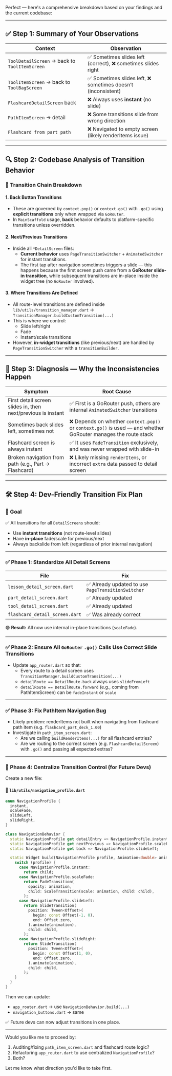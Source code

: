 Perfect — here's a comprehensive breakdown based on your findings and the current codebase:

---

## ✅ Step 1: **Summary of Your Observations**

| Context | Observation |
|--------|-------------|
| `ToolDetailScreen` → back to `ToolItemScreen` | ✅ Sometimes slides left (correct), ❌ sometimes slides right |
| `ToolItemScreen` → back to `ToolBagScreen` | ✅ Sometimes slides left, ❌ sometimes doesn’t (inconsistent) |
| `FlashcardDetailScreen` back | ❌ Always uses **instant** (no slide) |
| `PathItemScreen` → detail | ❌ Some transitions slide from wrong direction |
| `Flashcard from part path` | ❌ Navigated to empty screen (likely renderItems issue) |

---

## 🔍 Step 2: Codebase Analysis of Transition Behavior

### 🔗 Transition Chain Breakdown

#### 1. **Back Button Transitions**
- These are governed by `context.pop()` or `context.go()` with `.go()` using **explicit transitions** only when wrapped via `GoRouter`.
- In `MainScaffold` usage, **back** behavior defaults to platform-specific transitions unless overridden.

#### 2. **Next/Previous Transitions**
- Inside all `*DetailScreen` files:
  - **Current behavior** uses `PageTransitionSwitcher` + `AnimatedSwitcher` for instant transitions.
  - The first tap after navigation sometimes triggers a slide — this happens because the first screen push came from a **GoRouter slide-in transition**, while subsequent transitions are in-place inside the widget tree (no `GoRouter` involved).

#### 3. **Where Transitions Are Defined**
- All route-level transitions are defined inside `lib/utils/transition_manager.dart` → `TransitionManager.buildCustomTransition(...)`
- This is where we control:
  - Slide left/right
  - Fade
  - Instant/scale transitions
- However, **in-widget transitions** (like previous/next) are handled by `PageTransitionSwitcher` with a `transitionBuilder`.

---

## 🧠 Step 3: Diagnosis — Why the Inconsistencies Happen

| Symptom | Root Cause |
|--------|------------|
| First detail screen slides in, then next/previous is instant | ✅ First is a GoRouter push, others are internal `AnimatedSwitcher` transitions |
| Sometimes back slides left, sometimes not | ❌ Depends on whether `context.pop()` or `context.go()` is used — and whether GoRouter manages the route stack |
| Flashcard screen is always instant | ✅ It uses `FadeTransition` exclusively, and was never wrapped with slide-in |
| Broken navigation from path (e.g., Part → Flashcard) | ❌ Likely missing `renderItems`, or incorrect `extra` data passed to detail screen |

---

## 🛠️ Step 4: Dev-Friendly Transition Fix Plan

### 🎯 Goal
✅ All transitions for all `DetailScreens` should:
- Use **instant transitions** (not route-level slides)
- Have **in-place** fade/scale for previous/next
- Always backslide from left (regardless of prior internal navigation)

---

### ✅ Phase 1: Standardize All Detail Screens

| File | Fix |
|------|-----|
| `lesson_detail_screen.dart` | ✅ Already updated to use `PageTransitionSwitcher` |
| `part_detail_screen.dart` | ✅ Already updated |
| `tool_detail_screen.dart` | ✅ Already updated |
| `flashcard_detail_screen.dart` | ✅ Was already correct |

🟢 **Result:** All now use internal in-place transitions (`scaleFade`).

---

### ✅ Phase 2: Ensure All `GoRouter` `.go()` Calls Use Correct Slide Transitions

- Update `app_router.dart` so that:
  - Every route to a detail screen uses `TransitionManager.buildCustomTransition(...)`
  - `detailRoute == DetailRoute.back` always uses `slideFromLeft`
  - `detailRoute == DetailRoute.forward` (e.g., coming from PathItemScreen) can be `fadeInstant` or `scale`

---

### ✅ Phase 3: Fix PathItem Navigation Bug

- Likely problem: renderItems not built when navigating from flashcard path item (e.g. `flashcard_part_deck_1.00`)
- Investigate in `path_item_screen.dart`:
  - Are we calling `buildRenderItems(...)` for all flashcard entries?
  - Are we routing to the correct screen (e.g. `FlashcardDetailScreen`) with `.go()` and passing all expected extras?

---

### 🧩 Phase 4: Centralize Transition Control (for Future Devs)

Create a new file:

#### 📄 `lib/utils/navigation_profile.dart`

```dart
enum NavigationProfile {
  instant,
  scaleFade,
  slideLeft,
  slideRight,
}

class NavigationBehavior {
  static NavigationProfile get detailEntry => NavigationProfile.instant;
  static NavigationProfile get nextPrevious => NavigationProfile.scaleFade;
  static NavigationProfile get back => NavigationProfile.slideLeft;

  static Widget build(NavigationProfile profile, Animation<double> animation, Widget child) {
    switch (profile) {
      case NavigationProfile.instant:
        return child;
      case NavigationProfile.scaleFade:
        return FadeTransition(
          opacity: animation,
          child: ScaleTransition(scale: animation, child: child),
        );
      case NavigationProfile.slideLeft:
        return SlideTransition(
          position: Tween<Offset>(
            begin: const Offset(-1, 0),
            end: Offset.zero,
          ).animate(animation),
          child: child,
        );
      case NavigationProfile.slideRight:
        return SlideTransition(
          position: Tween<Offset>(
            begin: const Offset(1, 0),
            end: Offset.zero,
          ).animate(animation),
          child: child,
        );
    }
  }
}
```

Then we can update:
- `app_router.dart` → use `NavigationBehavior.build(...)`
- `navigation_buttons.dart` → same

✅ Future devs can now adjust transitions in one place.

---

Would you like me to proceed by:
1. Auditing/fixing `path_item_screen.dart` and flashcard route logic?
2. Refactoring `app_router.dart` to use centralized `NavigationProfile`?
3. Both?

Let me know what direction you'd like to take first.